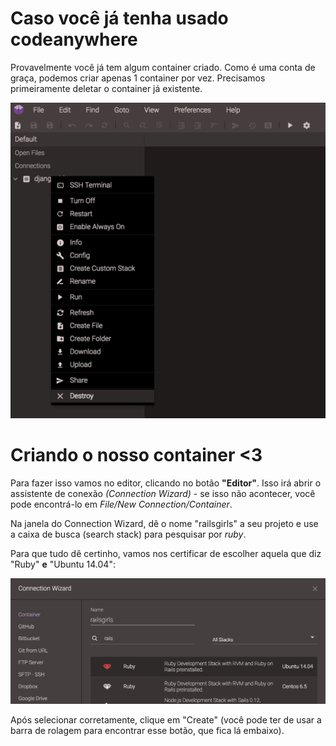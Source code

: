 # Caso você já tenha usado codeanywhere

Provavelmente você já tem algum container criado. Como é uma conta de graça, podemos criar apenas 1 container por vez. Precisamos primeiramente deletar o container já existente.

![Container](../images/codeanywhere/destruir_container.png)



# Criando o nosso container <3

Para fazer isso vamos no editor, clicando no botão **"Editor"**. Isso irá abrir o assistente de conexão _(Connection Wizard)_ - se isso não acontecer, você pode encontrá-lo em _File/New Connection/Container_.

Na janela do Connection Wizard, dê o nome "railsgirls" a seu projeto e use a caixa de busca (search stack) para pesquisar por *ruby*.

Para que tudo dê certinho, vamos nos certificar de escolher aquela que diz "Ruby" **e** "Ubuntu 14.04":

![Container](../images/codeanywhere/container.png)

Após selecionar corretamente, clique em "Create" (você pode ter de usar a barra de rolagem para encontrar esse botão, que fica lá embaixo).
